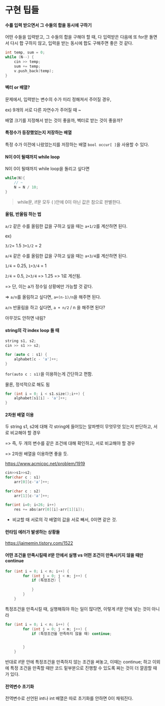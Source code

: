# 구현 팁들

#### 수를 입력 받으면서 그 수들의 합을 동시에 구하기

어떤 수들을 입력받고, 그 수들의 합을 구해야 할 때, 다 입력받은 다음에 또 for문 돌면서 다시 합 구하지 않고, 입력을 받는 동시에 합도 구해주면 좋은 것 같다.

```c++
int temp, sum = 0;
while (N--) {
	cin >> temp;
	sum += temp;
	v.push_back(temp);
}
```



#### 벡터 or 배열?

문제에서, 입력받는 변수의 수가 미리 정해져서 주어질 경우, 

ex) 9개의 서로 다른 자연수가 주어질 때 ~ 

배열 크기를 지정해서 받는 것이 좋을까, 벡터로 받는 것이 좋을까? 



#### 특정수가 등장했었는지 저장하는 배열

특정 수가 이전에 나왔었는지를 저장하는 배열 `bool occur[ ]`을 사용할 수 있다. 



#### N이 0이 될때까지 while loop

N이 0이 될때까지 while loop을 돌리고 싶다면

```c++
while(N){
    // ~
    N = N / 10;
}
```

> while문, if문 모두 ( )안에 0이 아닌 값은 참으로 판별한다.





#### 올림, 반올림 하는 법

`a/2` 같은 수를 올림한 값을 구하고 싶을 때는 `a+1/2`를 계산하면 된다.  

ex)

`3/2`= 1.5  `3+1/2` = 2 



`a/4` 같은 수를 올림한 값을 구하고 싶을 때는 `a+3/4`를 계산하면 된다.

`1/4` = 0.25, `1+3/4` = 1

`2/4` = 0.5, `2+3/4` => 1.25 => 1로 게산됨.

=> 단, 이는 a가 정수일 상황에만 가능할 것 같다.



=> `a/n`를 올림하고 싶다면, `a+(n-1)/n`을 해주면 된다.

`a/n` 반올림을 하고 싶다면, `a + n/2` / n 을 해주면 된다?

아무것도 안하면 내림?



####  string의 각 index loop 돌 때

```c++
string s1, s2;
cin >> s1 >> s2;

for (auto c : s1) {
	alphabet[c - 'a']++;
}
```

`for(auto c : s1)`을 이용하는게 간단하고 편함.

물론, 정석적으로 해도 됨

```c++
for (int i = 0; i < s1.size();i++) {
    alphabet[s1[i] - 'a']++;
}
```





#### 2차원 배열 이용

두 string s1, s2에 대해 각 string에 들어있는 알파벳이 무엇무엇 있는지 판단하고, 서로 비교해야 할 경우

=> 즉, 두 개의 변수를 같은 조건에 대해 확인하고, 서로 비교해야 할 경우

=> 2차원 배열을 이용하면 좋을 듯. 

https://www.acmicpc.net/problem/1919

```c++
cin>>s1>>s2;
for(char c : s1)
    arr[0][c-'a']++;
  
for(char c : s2)
    arr[1][c-'a']++;
  
for(int i=0; i<26; i++)
    res += abs(arr[0][i]-arr[1][i]);
```

+ 비교할 때 서로의 각 배열의 값을 서로 빼서, 0이면 같은 것. 





#### 런타임 에러가 발생하는 상황들

https://jaimemin.tistory.com/1522







#### 어떤 조건을 만족시킬때 if문 안에서 실행 vs 어떤 조건이 만족시키지 않을 때만 continue

```c++
for (int i = 0; i < n; i++) {
		for (int j = 0; j < m; j++) {
			if (특정조건) {
				
			}
		}
	}
```

특정조건을 만족시킬 때, 실행해줘야 하는 일이 많다면, 이렇게 if문 안에 넣는 것이 아니라

```c++
for (int i = 0; i < n; i++) {
		for (int j = 0; j < m; j++) {
			if (특정조건을 만족하지 않을 때) continue;
				

		}
	}
```

반대로 if문 안에 특정조건을 만족하지 않는 조건을 써놓고, 이때는 continue; 하고 이외에 특정 조건을 만족할 때만 코드 밑부분으로 진행할 수 있도록 짜는 것이 더 깔끔할 때가 있다. 







#### 전역변수 초기화

전역변수로 선언된 int나 int 배열은 따로 초기화를 안하면 0이 채워진다. 	
